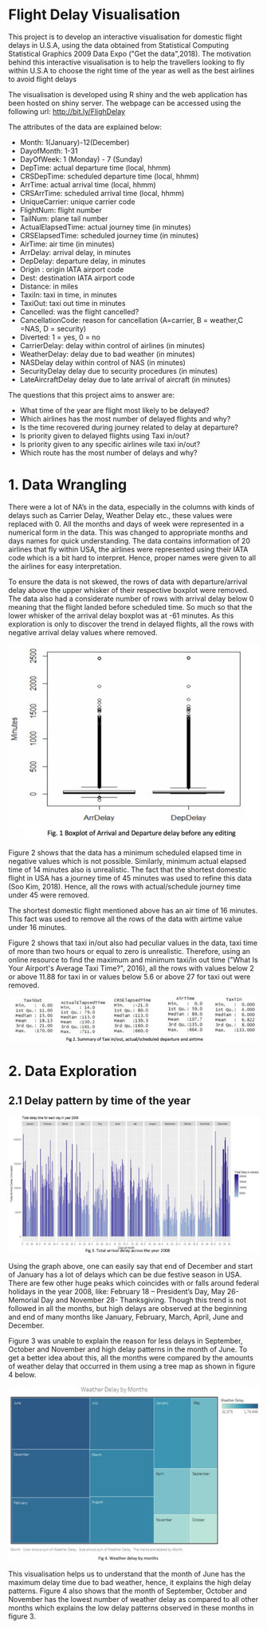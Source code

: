 # Flight Delay Visualisation

This project is to develop an interactive visualisation for domestic flight delays in U.S.A, using the data obtained from Statistical Computing Statistical Graphics 2009 Data Expo ("Get the data",2018). The motivation behind this interactive visualisation is to help the travellers looking to fly within U.S.A to choose the right time of the year as well as the best airlines to avoid flight delays

The visualisation is developed using R shiny and the web application has been hosted on shiny server. The webpage can be accessed using the following url: http://bit.ly/FlighDelay

The attributes of the data are explained below: 
* Month:			1(January)-12(December)
* DayofMonth:		1-31
* DayOfWeek:		1 (Monday) - 7 (Sunday)
* DepTime:		actual departure time (local, hhmm)
* CRSDepTime:		scheduled departure time (local, hhmm)
* ArrTime:		actual arrival time (local, hhmm)
* CRSArrTime:		scheduled arrival time (local, hhmm)
* UniqueCarrier:		unique carrier code
* FlightNum:		flight number
* TailNum:		plane tail number
* ActualElapsedTime:	actual journey time (in minutes)
* CRSElapsedTime:	scheduled journey time (in minutes)
* AirTime:		air time (in minutes)
* ArrDelay:		arrival delay, in minutes
* DepDelay:		departure delay, in minutes
* Origin	: 		origin IATA airport code
* Dest: 			destination IATA airport code
* Distance: 		in miles
* TaxiIn:			taxi in time, in minutes
* TaxiOut:		taxi out time in minutes
* Cancelled:		was the flight cancelled?
* CancellationCode:	reason for cancellation (A=carrier, B = weather,C =NAS, D = security)
* Diverted:		1 = yes, 0 = no
* CarrierDelay:		delay within control of airlines (in minutes)
* WeatherDelay: 		delay due to bad weather (in minutes)
* NASDelay		delay within control of NAS (in minutes)
* SecurityDelay		delay due to security procedures (in minutes)
* LateAircraftDelay	delay due to late arrival of aircraft (in minutes)

The questions that this project aims to answer are:
* What time of the year are flight most likely to be delayed?
* Which airlines has the most number of delayed flights and why?
* Is the time recovered during journey related to delay at departure?
* Is priority given to delayed flights using Taxi in/out?
* Is priority given to any specific airlines wile taxi in/out?
* Which route has the most number of delays and why?

 
# 1. Data Wrangling

There were a lot of NA’s in the data, especially in the columns with kinds of delays such as Carrier Delay, Weather Delay etc., these values were replaced with 0. All the months and days of week were represented in a numerical form in the data. This was changed to appropriate months and days names for quick understanding.
The data contains information of 20 airlines that fly within USA, the airlines were represented using their IATA code which is a bit hard to interpret. Hence, proper names were given to all the airlines for easy interpretation. 

To ensure the data is not skewed, the rows of data with departure/arrival delay above the upper whisker of their respective boxplot were removed. The data also had a considerate number of rows with arrival delay below 0 meaning that the flight landed before scheduled time. So much so that the lower whisker of the arrival delay boxplot was at -61 minutes. As this exploration is only to discover the trend in delayed flights, all the rows with negative arrival delay values where removed.

![](images/boxplot%20arrival:departure%20delay.png)

Figure 2 shows that the data has a minimum scheduled elapsed time in negative values which is not possible. Similarly, minimum actual elapsed time of 14 minutes also is unrealistic. The fact that the shortest domestic flight in USA has a journey time of 45 minutes was used to refine this data (Soo Kim, 2018). Hence, all the rows with actual/schedule journey time under 45 were removed. 

The shortest domestic flight mentioned above has an air time of 16 minutes. This fact was used to remove all the rows of the data with airtime value under 16 minutes.

Figure 2 shows that taxi in/out also had peculiar values in the data, taxi time of more than two hours or equal to zero is unrealistic. Therefore, using an online resource to find the maximum and minimum taxi/in out time ("What Is Your Airport's Average Taxi Time?", 2016), all the rows with values below 2 or above 11.88 for taxi in or values below 5.6 or above 27 for taxi out were removed.

![](images/Summary%20of%20attributes.png)

# 2. Data Exploration

## 2.1 Delay pattern by time of the year

![](images/total%20arrival%20delay.png)

Using the graph above, one can easily say that end of December and start of January has a lot of delays which can be due festive season in USA. There are few other huge peaks which coincides with or falls around federal holidays in the year 2008, like: February 18 – President’s Day, May 26- Memorial Day and November 28- Thanksgiving. Though this trend is not followed in all the months, but high delays are observed at the beginning and end of many months like January, February, March, April, June and December.

Figure 3 was unable to explain the reason for less delays in September, October and November and high delay patterns in the month of June. To get a better idea about this, all the months were compared by the amounts of weather delay that occurred in them using a tree map as shown in figure 4 below.

![](images/Weather%20delay.png)

This visualisation helps us to understand that the month of June has the maximum delay time due to bad weather, hence, it explains the high delay patterns. Figure 4 also shows that the month of September, October and November has the lowest number of weather delay as compared to all other months which explains the low delay patterns observed in these months in figure 3.



